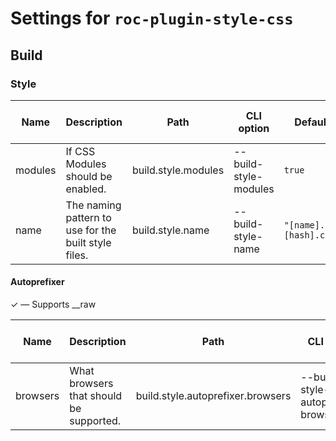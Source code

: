 # Settings for `roc-plugin-style-css`

## Build


### Style

| Name     | Description                                          | Path                              | CLI option                          | Default               | Type      | Required | Can be empty | Extensions           |
| -------- | ---------------------------------------------------- | --------------------------------- | ----------------------------------- | --------------------- | --------- | -------- | ------------ | -------------------- |
| modules  | If CSS Modules should be enabled.                    | build.style.modules               | --build-style-modules               | `true`                | `Boolean` | Yes      |              | roc-plugin-style-css |
| name     | The naming pattern to use for the built style files. | build.style.name                  | --build-style-name                  | `"[name].[hash].css"` | `String`  | Yes      | No           | roc-plugin-style-css |

#### Autoprefixer

✓ ― Supports __raw

| Name     | Description                                          | Path                              | CLI option                          | Default               | Type      | Required | Can be empty | Extensions           |
| -------- | ---------------------------------------------------- | --------------------------------- | ----------------------------------- | --------------------- | --------- | -------- | ------------ | -------------------- |
| browsers | What browsers that should be supported.              | build.style.autoprefixer.browsers | --build-style-autoprefixer-browsers | `"last 2 version"`    | `String`  | No       | No           | roc-plugin-style-css |

